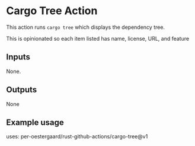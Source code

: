 # Cargo Tree Action

This action runs `cargo tree` which displays the dependency tree.

This is opinionated so each item listed has name, license, URL, and feature

## Inputs

None.

## Outputs

None

## Example usage

uses: per-oestergaard/rust-github-actions/cargo-tree@v1
